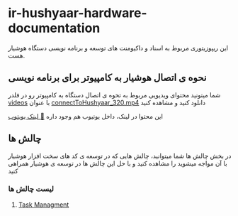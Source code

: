 # ir-hushyaar-hardware-documentation

این ریپوزیتوری مربوط به اسناد و داکیومنت های توسعه و برنامه نویسی دستگاه هوشیار هست.

## نحوه ی اتصال هوشیار به کامپیوتر برای برنامه نویسی

شما میتونید محتوای ویدیویی مربوط به تحوه ی اتصال دستگاه به کامپیوتر رو در فلدر 
[videos](/videos) 
با عنوان 
[connectToHushyaar_320.mp4](/videos/connectToHushyaar_320.mp4)
دانلود کنید و مشاهده کنید

این محتوا در لینک، داخل یوتیوب هم وجود داره [📼 لینک یویتوب](https://youtu.be/9SZl5i8pgcc)


## چالش ها

در بخش چالش ها شما میتوانید، چالش هایی که در توسعه ی کد های سخت افزار هوشیار با آن مواجه میشوید را مشاهده کنید و با حل این چالش ها در توسعه ی هوشیار همراهی کنید

### لیست چالش ها

1. [Task Managment](/competition/task_managment)
